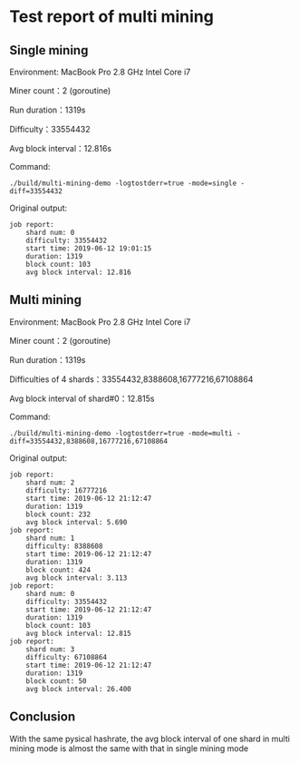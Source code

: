 # Test report of multi mining

## Single mining

Environment: MacBook Pro 2.8 GHz Intel Core i7

Miner count：2 (goroutine)

Run duration：1319s

Difficulty：33554432

Avg block interval：12.816s

Command:
```
./build/multi-mining-demo -logtostderr=true -mode=single -diff=33554432
```

Original output:
```
job report:
	shard num: 0
	difficulty: 33554432
	start time: 2019-06-12 19:01:15
	duration: 1319
	block count: 103
	avg block interval: 12.816
```

## Multi mining

Environment: MacBook Pro 2.8 GHz Intel Core i7

Miner count：2 (goroutine)

Run duration：1319s

Difficulties of 4 shards：33554432,8388608,16777216,67108864

Avg block interval of shard#0：12.815s

Command:
```
./build/multi-mining-demo -logtostderr=true -mode=multi -diff=33554432,8388608,16777216,67108864
```

Original output:

```
job report:
	shard num: 2
	difficulty: 16777216
	start time: 2019-06-12 21:12:47
	duration: 1319
	block count: 232
	avg block interval: 5.690
job report:
	shard num: 1
	difficulty: 8388608
	start time: 2019-06-12 21:12:47
	duration: 1319
	block count: 424
	avg block interval: 3.113
job report:
	shard num: 0
	difficulty: 33554432
	start time: 2019-06-12 21:12:47
	duration: 1319
	block count: 103
	avg block interval: 12.815
job report:
	shard num: 3
	difficulty: 67108864
	start time: 2019-06-12 21:12:47
	duration: 1319
	block count: 50
	avg block interval: 26.400
```

## Conclusion
With the same pysical hashrate, 
the avg block interval of one shard in multi mining mode is almost the same with that in single mining mode 